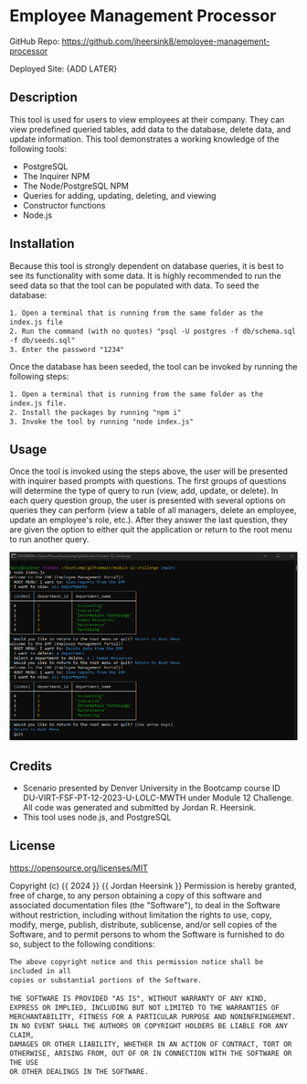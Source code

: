 # Employee Management Processor 
GitHub Repo: https://github.com/jheersink8/employee-management-processor

Deployed Site: {ADD LATER}

## Description
This tool is used for users to view employees at their company. They can view predefined queried tables, add data to the database, delete data, and update information. This tool demonstrates a working knowledge of the following tools: 
- PostgreSQL
- The Inquirer NPM
- The Node/PostgreSQL NPM
- Queries for adding, updating, deleting, and viewing 
- Constructor functions
- Node.js

## Installation 
Because this tool is strongly dependent on database queries, it is best to see its functionality with some data. It is highly recommended to run the seed data so that the tool can be populated with data. To seed the database: 

    1. Open a terminal that is running from the same folder as the index.js file
    2. Run the command (with no quotes) "psql -U postgres -f db/schema.sql -f db/seeds.sql"
    3. Enter the password "1234"

Once the database has been seeded, the tool can be invoked by running the following steps: 

    1. Open a terminal that is running from the same folder as the index.js file.
    2. Install the packages by running "npm i"
    3. Invoke the tool by running "node index.js"

## Usage
Once the tool is invoked using the steps above, the user will be presented with inquirer based prompts with questions. The first groups of questions will determine the type of query to run (view, add, update, or delete). In each query question group, the user is presented with several options on queries they can perform (view a table of all managers, delete an employee, update an employee's role, etc.). After they answer the last question, they are given the option to either quit the application or return to the root menu to run another query. 

![A screenshot of the EMP running one of the view queries, deleting a department, and then rerunning the view query to show the deleted department.](./assets/images/screenshot.png)


## Credits
- Scenario presented by Denver University in the Bootcamp course ID DU-VIRT-FSF-PT-12-2023-U-LOLC-MWTH under Module 12 Challenge. All code was generated and submitted by Jordan R. Heersink.
- This tool uses node.js, and PostgreSQL


## License
https://opensource.org/licenses/MIT 

  Copyright (c) {{ 2024 }} {{ Jordan Heersink }}
    Permission is hereby granted, free of charge, to any person obtaining a copy
    of this software and associated documentation files (the "Software"), to deal
    in the Software without restriction, including without limitation the rights
    to use, copy, modify, merge, publish, distribute, sublicense, and/or sell
    copies of the Software, and to permit persons to whom the Software is
    furnished to do so, subject to the following conditions:
    
    The above copyright notice and this permission notice shall be included in all
    copies or substantial portions of the Software.
    
    THE SOFTWARE IS PROVIDED "AS IS", WITHOUT WARRANTY OF ANY KIND,
    EXPRESS OR IMPLIED, INCLUDING BUT NOT LIMITED TO THE WARRANTIES OF
    MERCHANTABILITY, FITNESS FOR A PARTICULAR PURPOSE AND NONINFRINGEMENT.
    IN NO EVENT SHALL THE AUTHORS OR COPYRIGHT HOLDERS BE LIABLE FOR ANY CLAIM,
    DAMAGES OR OTHER LIABILITY, WHETHER IN AN ACTION OF CONTRACT, TORT OR
    OTHERWISE, ARISING FROM, OUT OF OR IN CONNECTION WITH THE SOFTWARE OR THE USE
    OR OTHER DEALINGS IN THE SOFTWARE.